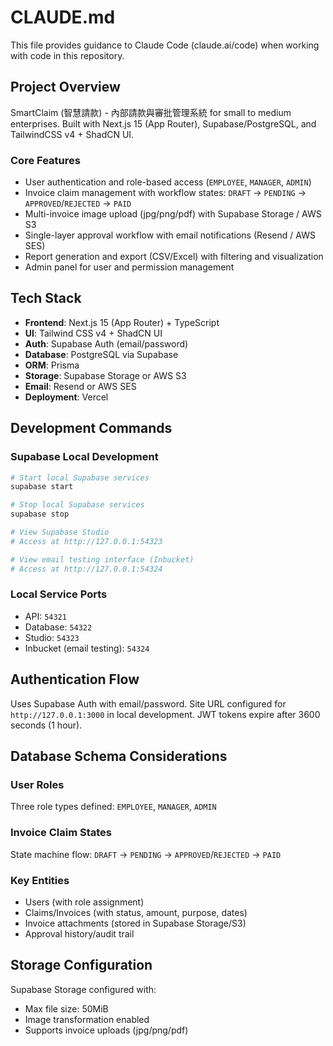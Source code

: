 # CLAUDE.md

This file provides guidance to Claude Code (claude.ai/code) when working with code in this repository.

## Project Overview

SmartClaim (智慧請款) - 內部請款與審批管理系統 for small to medium enterprises. Built with Next.js 15 (App Router), Supabase/PostgreSQL, and TailwindCSS v4 + ShadCN UI.

### Core Features
- User authentication and role-based access (`EMPLOYEE`, `MANAGER`, `ADMIN`)
- Invoice claim management with workflow states: `DRAFT` → `PENDING` → `APPROVED`/`REJECTED` → `PAID`
- Multi-invoice image upload (jpg/png/pdf) with Supabase Storage / AWS S3
- Single-layer approval workflow with email notifications (Resend / AWS SES)
- Report generation and export (CSV/Excel) with filtering and visualization
- Admin panel for user and permission management

## Tech Stack

- **Frontend**: Next.js 15 (App Router) + TypeScript
- **UI**: Tailwind CSS v4 + ShadCN UI
- **Auth**: Supabase Auth (email/password)
- **Database**: PostgreSQL via Supabase
- **ORM**: Prisma
- **Storage**: Supabase Storage or AWS S3
- **Email**: Resend or AWS SES
- **Deployment**: Vercel

## Development Commands

### Supabase Local Development
```bash
# Start local Supabase services
supabase start

# Stop local Supabase services
supabase stop

# View Supabase Studio
# Access at http://127.0.0.1:54323

# View email testing interface (Inbucket)
# Access at http://127.0.0.1:54324
```

### Local Service Ports
- API: `54321`
- Database: `54322`
- Studio: `54323`
- Inbucket (email testing): `54324`

## Authentication Flow

Uses Supabase Auth with email/password. Site URL configured for `http://127.0.0.1:3000` in local development. JWT tokens expire after 3600 seconds (1 hour).

## Database Schema Considerations

### User Roles
Three role types defined: `EMPLOYEE`, `MANAGER`, `ADMIN`

### Invoice Claim States
State machine flow: `DRAFT` → `PENDING` → `APPROVED`/`REJECTED` → `PAID`

### Key Entities
- Users (with role assignment)
- Claims/Invoices (with status, amount, purpose, dates)
- Invoice attachments (stored in Supabase Storage/S3)
- Approval history/audit trail

## Storage Configuration

Supabase Storage configured with:
- Max file size: 50MiB
- Image transformation enabled
- Supports invoice uploads (jpg/png/pdf)
